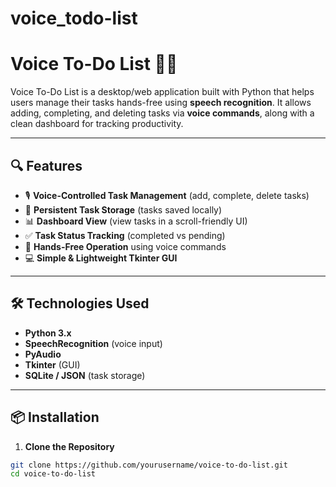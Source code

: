 # voice_todo-list

# Voice To-Do List 🎤📝  

Voice To-Do List is a desktop/web application built with Python that helps users manage their tasks hands-free using **speech recognition**. It allows adding, completing, and deleting tasks via **voice commands**, along with a clean dashboard for tracking productivity.  

---

## 🔍 Features  
- 🎙️ **Voice-Controlled Task Management** (add, complete, delete tasks)  
- 🧾 **Persistent Task Storage** (tasks saved locally)  
- 📊 **Dashboard View** (view tasks in a scroll-friendly UI)  
- ✅ **Task Status Tracking** (completed vs pending)  
- 🔁 **Hands-Free Operation** using voice commands  
- 💻 **Simple & Lightweight Tkinter GUI**  

---

## 🛠 Technologies Used  
- **Python 3.x**  
- **SpeechRecognition** (voice input)  
- **PyAudio**  
- **Tkinter** (GUI)  
- **SQLite / JSON** (task storage)  

---

## 📦 Installation  

1. **Clone the Repository**  
```bash
git clone https://github.com/yourusername/voice-to-do-list.git
cd voice-to-do-list

